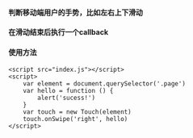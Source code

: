 #### 判断移动端用户的手势，比如左右上下滑动
#### 在滑动结束后执行一个callback

#### 使用方法

````
<script src="index.js"></script>
<script>
    var element = document.querySelector('.page')
    var hello = function () {
        alert('sucess!')
    }
    var touch = new Touch(element)
    touch.onSwipe('right', hello)
</script>
````